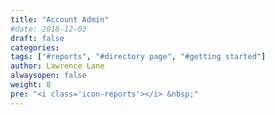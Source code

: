 ```yaml
---
title: "Account Admin"
#date: 2018-12-03
draft: false
categories:
tags: ["#reports", "#directory page", "#getting started"]
author: Lawrence Lane
alwaysopen: false
weight: 8
pre: "<i class='icon-reports'></i> &nbsp;"
---
```

